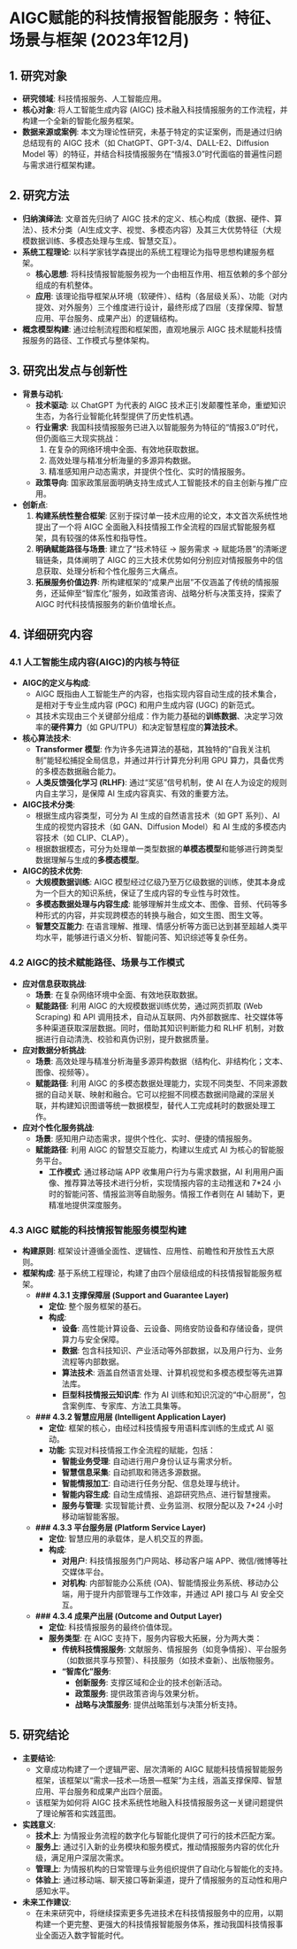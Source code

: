  # AIGC赋能的科技情报智能服务：特征、场景与框架 (2023年12月)

## 1. 研究对象
- **研究领域**: 科技情报服务、人工智能应用。
- **核心对象**: 将人工智能生成内容 (AIGC) 技术融入科技情报服务的工作流程，并构建一个全新的智能化服务框架。
- **数据来源或案例**: 本文为理论性研究，未基于特定的实证案例，而是通过归纳总结现有的 AIGC 技术（如 ChatGPT、GPT-3/4、DALL-E2、Diffusion Model 等）的特征，并结合科技情报服务在“情报3.0”时代面临的普遍性问题与需求进行框架构建。

## 2. 研究方法
- **归纳演绎法**: 文章首先归纳了 AIGC 技术的定义、核心构成（数据、硬件、算法）、技术分类（AI生成文字、视觉、多模态内容）及其三大优势特征（大规模数据训练、多模态处理与生成、智慧交互）。
- **系统工程理论**: 以科学家钱学森提出的系统工程理论为指导思想构建服务框架。
    - **核心思想**: 将科技情报智能服务视为一个由相互作用、相互依赖的多个部分组成的有机整体。
    - **应用**: 该理论指导框架从环境（软硬件）、结构（各层级关系）、功能（对内提效、对外服务）三个维度进行设计，最终形成了四层（支撑保障、智慧应用、平台服务、成果产出）的逻辑结构。
- **概念模型构建**: 通过绘制流程图和框架图，直观地展示 AIGC 技术赋能科技情报服务的路径、工作模式与整体架构。

## 3. 研究出发点与创新性
- **背景与动机**:
    - **技术驱动**: 以 ChatGPT 为代表的 AIGC 技术正引发颠覆性革命，重塑知识生态，为各行业智能化转型提供了历史性机遇。
    - **行业需求**: 我国科技情报服务已进入以智能服务为特征的“情报3.0”时代，但仍面临三大现实挑战：
        1.  在复杂的网络环境中全面、有效地获取数据。
        2.  高效处理与精准分析海量的多源异构数据。
        3.  精准感知用户动态需求，并提供个性化、实时的情报服务。
    - **政策导向**: 国家政策层面明确支持生成式人工智能技术的自主创新与推广应用。
- **创新点**:
    1.  **构建系统性整合框架**: 区别于探讨单一技术应用的论文，本文首次系统性地提出了一个将 AIGC 全面融入科技情报工作全流程的四层式智能服务框架，具有较强的体系性和指导性。
    2.  **明确赋能路径与场景**: 建立了“技术特征 → 服务需求 → 赋能场景”的清晰逻辑链条，具体阐明了 AIGC 的三大技术优势如何分别应对情报服务中的信息获取、处理分析和个性化服务三大痛点。
    3.  **拓展服务价值边界**: 所构建框架的“成果产出层”不仅涵盖了传统的情报服务，还延伸至“智库化”服务，如政策咨询、战略分析与决策支持，探索了 AIGC 时代科技情报服务的新价值增长点。

## 4. 详细研究内容
### 4.1 人工智能生成内容(AIGC)的内核与特征
- **AIGC的定义与构成**:
    - AIGC 既指由人工智能生产的内容，也指实现内容自动生成的技术集合，是相对于专业生成内容 (PGC) 和用户生成内容 (UGC) 的新范式。
    - 其技术实现由三个关键部分组成：作为能力基础的**训练数据**、决定学习效率的**硬件算力**（如 GPU/TPU）和决定智慧程度的**算法技术**。
- **核心算法技术**:
    - **Transformer 模型**: 作为许多先进算法的基础，其独特的“自我关注机制”能轻松捕捉全局信息，并通过并行计算充分利用 GPU 算力，具备优秀的多模态数据融合能力。
    - **人类反馈强化学习 (RLHF)**: 通过“奖惩”信号机制，使 AI 在人为设定的规则内自主学习，是保障 AI 生成内容真实、有效的重要方法。
- **AIGC技术分类**:
    - 根据生成内容类型，可分为 AI 生成的自然语言技术（如 GPT 系列）、AI 生成的视觉内容技术（如 GAN、Diffusion Model）和 AI 生成的多模态内容技术（如 CLIP、CLAP）。
    - 根据数据模态，可分为处理单一类型数据的**单模态模型**和能够进行跨类型数据理解与生成的**多模态模型**。
- **AIGC的技术优势**:
    - **大规模数据训练**: AIGC 模型经过亿级乃至万亿级数据的训练，使其本身成为一个巨大的知识系统，保证了生成内容的专业性与时效性。
    - **多模态数据处理与内容生成**: 能够理解并生成文本、图像、音频、代码等多种形式的内容，并实现跨模态的转换与融合，如文生图、图生文等。
    - **智慧交互能力**: 在语言理解、推理、情感分析等方面已达到甚至超越人类平均水平，能够进行语义分析、智能问答、知识综述等复杂任务。

### 4.2 AIGC的技术赋能路径、场景与工作模式
- **应对信息获取挑战**:
    - **场景**: 在复杂网络环境中全面、有效地获取数据。
    - **赋能路径**: 利用 AIGC 的大规模数据训练优势，通过网页抓取 (Web Scraping) 和 API 调用技术，自动从互联网、内外部数据库、社交媒体等多种渠道获取深层数据。同时，借助其知识判断能力和 RLHF 机制，对数据进行自动清洗、校验和真伪识别，提升数据质量。
- **应对数据分析挑战**:
    - **场景**: 高效处理与精准分析海量多源异构数据（结构化、非结构化；文本、图像、视频等）。
    - **赋能路径**: 利用 AIGC 的多模态数据处理能力，实现不同类型、不同来源数据的自动关联、映射和融合。它可以挖掘不同模态数据间隐藏的深层关联，并构建知识图谱等统一数据模型，替代人工完成耗时的数据处理工作。
- **应对个性化服务挑战**:
    - **场景**: 感知用户动态需求，提供个性化、实时、便捷的情报服务。
    - **赋能路径**: 利用 AIGC 的智慧交互能力，构建以生成式 AI 为核心的智能服务平台。
        - **工作模式**: 通过移动端 APP 收集用户行为与需求数据，AI 利用用户画像、推荐算法等技术进行分析，实现情报内容的主动推送和 7*24 小时的智能问答、情报监测等自助服务。情报工作者则在 AI 辅助下，更精准地提供深度服务。

### 4.3 AIGC 赋能的科技情报智能服务模型构建
- **构建原则**: 框架设计遵循全面性、逻辑性、应用性、前瞻性和开放性五大原则。
- **框架构成**: 基于系统工程理论，构建了由四个层级组成的科技情报智能服务框架。
    - **### 4.3.1 支撑保障层 (Support and Guarantee Layer)**
        - **定位**: 整个服务框架的基石。
        - **构成**:
            - **设备**: 高性能计算设备、云设备、网络安防设备和存储设备，提供算力与安全保障。
            - **数据**: 包含科技知识、产业活动等外部数据，以及用户行为、业务流程等内部数据。
            - **算法技术**: 涵盖自然语言处理、计算机视觉和多模态模型等先进算法库。
            - **巨型科技情报云知识库**: 作为 AI 训练和知识沉淀的“中心厨房”，包含案例库、专家库、方法工具集等。
    - **### 4.3.2 智慧应用层 (Intelligent Application Layer)**
        - **定位**: 框架的核心，由经过科技情报专用语料库训练的生成式 AI 驱动。
        - **功能**: 实现对科技情报工作全流程的赋能，包括：
            - **智能业务受理**: 自动进行用户身份认证与需求分析。
            - **智慧信息采集**: 自动抓取和筛选多源数据。
            - **智能情报加工**: 自动进行任务分配、信息处理与统计。
            - **智能内容生成**: 自动生成情报、追踪研究热点、进行智慧搜索。
            - **服务与管理**: 实现智能计费、业务监测、权限分配以及 7*24 小时移动端智能客服。
    - **### 4.3.3 平台服务层 (Platform Service Layer)**
        - **定位**: 智慧应用的承载体，是人机交互的界面。
        - **构成**:
            - **对用户**: 科技情报服务门户网站、移动客户端 APP、微信/微博等社交媒体平台。
            - **对机构**: 内部智能办公系统 (OA)、智能情报业务系统、移动办公端，用于提升内部管理与工作效率，并通过 API 接口与 AI 安全交互。
    - **### 4.3.4 成果产出层 (Outcome and Output Layer)**
        - **定位**: 科技情报服务的最终价值体现。
        - **服务类型**: 在 AIGC 支持下，服务内容极大拓展，分为两大类：
            - **传统科技情报服务**: 文献服务、情报服务（如竞争情报）、平台服务（如数据共享与预警）、科技服务（如技术查新）、出版物服务。
            - **“智库化”服务**:
                - **创新服务**: 支撑区域和企业的技术创新活动。
                - **政策服务**: 提供政策咨询与效果分析。
                - **战略与决策服务**: 提供战略策划与决策分析支持。

## 5. 研究结论
- **主要结论**:
    - 文章成功构建了一个逻辑严密、层次清晰的 AIGC 赋能科技情报智能服务框架，该框架以“需求—技术—场景—框架”为主线，涵盖支撑保障、智慧应用、平台服务和成果产出四个层面。
    - 该框架为如何将 AIGC 技术系统性地融入科技情报服务这一关键问题提供了理论解答和实践蓝图。
- **实践意义**:
    - **技术上**: 为情报业务流程的数字化与智能化提供了可行的技术匹配方案。
    - **服务上**: 通过引入新的业务模块和服务模式，推动情报服务内容的优化升级，满足用户深层次需求。
    - **管理上**: 为情报机构的日常管理与业务组织提供了自动化与智能化的支持。
    - **体验上**: 通过移动端、聊天接口等新渠道，提升了情报服务的互动性和用户感知水平。
- **未来工作建议**:
    - 在未来研究中，将继续探索更多先进技术在科技情报服务中的应用，以期构建一个更完整、更强大的科技情报智能服务体系，推动我国科技情报事业全面迈入数字智能时代。